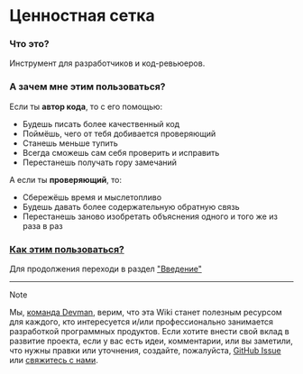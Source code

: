 # Ценностная сетка

### Что это?

Инструмент для разработчиков и код-ревьюеров.

### А зачем мне этим пользоваться?

Если ты **автор кода**, то с его помощью:
- Будешь писать более качественный код
- Поймёшь, чего от тебя добивается проверяющий
- Станешь меньше тупить
- Всегда сможешь сам себя проверить и исправить
- Перестанешь получать гору замечаний

А если ты **проверяющий**, то:
- Сбережёшь время и мыслетопливо
- Будешь давать более содержательную обратную связь
- Перестанешь заново изобретать объяснения одного и того же из раза в раз

### [Как этим пользоваться?](https://github.com/jmuriki/Interfaces/wiki/Введение)

Для продолжения переходи в раздел ["Введение"](https://github.com/jmuriki/Interfaces/wiki/Введение)

***

>[!NOTE]
>Мы, [команда Devman](https://dvmn.org/), верим, что эта Wiki станет полезным ресурсом для каждого, кто интересуется и/или профессионально занимается разработкой программных продуктов. Если хотите внести свой вклад в развитие проекта, если у вас есть идеи, комментарии, или вы заметили, что нужны правки или уточнения, создайте, пожалуйста, [GitHub Issue](https://github.com/jmuriki/WorthGrid/issues) или [свяжитесь с нами](https://github.com/jmuriki/Interfaces/wiki/Контакты).
